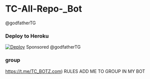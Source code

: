 # TC-All-Repo-_Bot
@godfatherTG

### Deploy to Heroku
[![Deploy](https://www.herokucdn.com/deploy/button.svg)](https://heroku.com/deploy?template=https://github.com/godfatherTG/TC-All-Repo-_Bot/pulls)
 Sponsored
@godfatherTG
### group
https://t.me/TC_BOTZ.com)
RULES
ADD ME TO GROUP IN MY BOT
